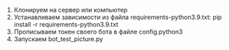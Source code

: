 1. Клонируем на сервер или компьютер
2. Устанавливаем зависимости из файла requirements-python3.9.txt:
            pip install -r requirements-python3.9.txt
3.  Прописываем токен своего бота  в файле config.python3
4.  Запускаем bot_test_picture.py
